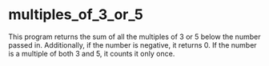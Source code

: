 # multiples_of_3_or_5

This program returns the sum of all the multiples of 3 or 5 below the number passed in. Additionally, if the number is negative, it returns 0. If the number is a multiple of both 3 and 5, it counts it only once.